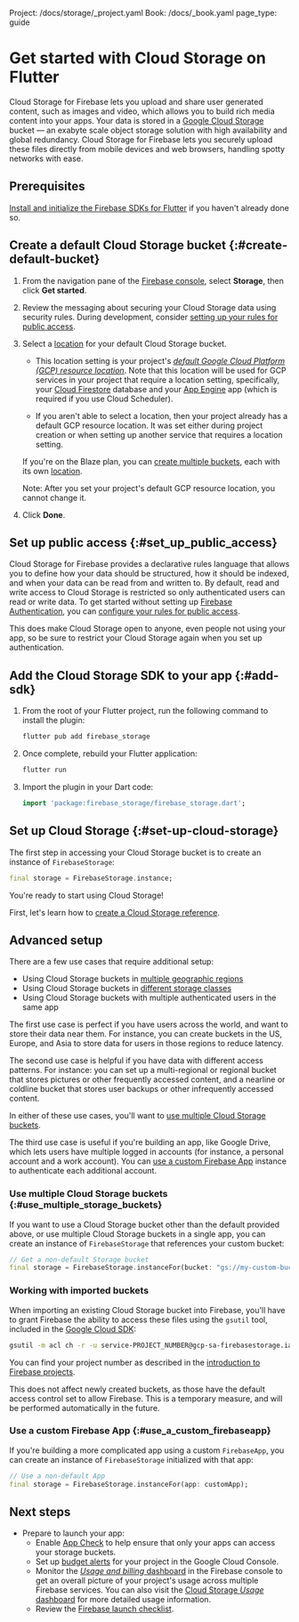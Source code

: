 Project: /docs/storage/_project.yaml
Book: /docs/_book.yaml
page_type: guide

<link rel="stylesheet" type="text/css" href="/styles/docs.css" />

# Get started with Cloud Storage on Flutter

Cloud Storage for Firebase lets you upload and share user generated content, such
as images and video, which allows you to build rich media content into your
apps. Your data is stored in a
[Google Cloud Storage](//cloud.google.com/storage) bucket — an
exabyte scale object storage solution with high availability and global
redundancy. Cloud Storage for Firebase lets you securely upload these files
directly from mobile devices and web browsers, handling spotty networks with
ease.


## Prerequisites

[Install and initialize the Firebase SDKs for Flutter](/docs/flutter/setup) if you
haven't already done so.


## Create a default Cloud Storage bucket {:#create-default-bucket}

1.  From the navigation pane of the [Firebase console](https://console.firebase.google.com/), select **Storage**,
    then click **Get started**.

1.  Review the messaging about securing your Cloud Storage data using security
    rules. During development, consider
    [setting up your rules for public access](#set_up_public_access).

1.  Select a [location](/docs/projects/locations#types) for your default
    Cloud Storage bucket.

      * This location setting is your project's
        [_default Google Cloud Platform (GCP) resource location_](/docs/firestore/locations#default-cloud-location).
        Note that this location will be used for GCP services in your project
        that require a location setting, specifically, your
        [Cloud Firestore](/docs/firestore) database and your
        [App Engine](//cloud.google.com/appengine/docs/) app
        (which is required if you use Cloud Scheduler).

      * If you aren't able to select a location, then your project already
        has a default GCP resource location. It was set either during project
        creation or when setting up another service that requires a location
        setting.

    If you're on the Blaze plan, you can
    [create multiple buckets](#use_multiple_storage_buckets), each with its own
    [location](//cloud.google.com/storage/docs/bucket-locations).

    Note: After you set your project's default GCP resource location, you
    cannot change it.

1.  Click **Done**.


## Set up public access {:#set_up_public_access}

Cloud Storage for Firebase provides a declarative rules language that allows you
to define how your data should be structured, how it should be indexed, and when
your data can be read from and written to. By default, read and write access to
Cloud Storage is restricted so only authenticated users can read or write
data. To get started without setting up [Firebase Authentication](/docs/auth), you can
[configure your rules for public access](/docs/storage/security/rules-conditions#public).

This does make Cloud Storage open to anyone, even people not using your
app, so be sure to restrict your Cloud Storage again when you set up
authentication.


## Add the Cloud Storage SDK to your app {:#add-sdk}

1.  From the root of your Flutter project, run the following command to install
    the plugin:

    ```bash
    flutter pub add firebase_storage
    ```

1.  Once complete, rebuild your Flutter application:

    ```bash
    flutter run
    ```

1.  Import the plugin in your Dart code:

    ```dart
    import 'package:firebase_storage/firebase_storage.dart';
    ```


## Set up Cloud Storage {:#set-up-cloud-storage}

The first step in accessing your Cloud Storage bucket is to create an
instance of `FirebaseStorage`:

```dart
final storage = FirebaseStorage.instance;
```

You're ready to start using Cloud Storage!

First, let's learn how to [create a Cloud Storage reference](create-reference).

## Advanced setup

There are a few use cases that require additional setup:

  - Using Cloud Storage buckets in
    [multiple geographic regions](//cloud.google.com/storage/docs/bucket-locations)
  - Using Cloud Storage buckets in
    [different storage classes](//cloud.google.com/storage/docs/storage-classes)
  - Using Cloud Storage buckets with multiple authenticated users in the same app

The first use case is perfect if you have users across the world, and want to
store their data near them. For instance, you can create buckets in the US,
Europe, and Asia to store data for users in those regions to reduce latency.

The second use case is helpful if you have data with different access patterns.
For instance: you can set up a multi-regional or regional bucket that stores
pictures or other frequently accessed content, and a nearline or coldline bucket
that stores user backups or other infrequently accessed content.

In either of these use cases, you'll want to
[use multiple Cloud Storage buckets](#use_multiple_storage_buckets).

The third use case is useful if you're building an app, like Google Drive, which
lets users have multiple logged in accounts (for instance, a personal account
and a work account). You can
[use a custom Firebase App](#use_a_custom_firebaseapp)
instance to authenticate each additional account.

### Use multiple Cloud Storage buckets {:#use_multiple_storage_buckets}

If you want to use a Cloud Storage bucket other than the default provided above,
or use multiple Cloud Storage buckets in a single app, you can create an instance
of `FirebaseStorage` that references your custom bucket:

```dart
// Get a non-default Storage bucket
final storage = FirebaseStorage.instanceFor(bucket: "gs://my-custom-bucket");
```

### Working with imported buckets

When importing an existing Cloud Storage bucket into Firebase, you'll
have to grant Firebase the ability to access these files using the
`gsutil` tool, included in the
[Google Cloud SDK](//cloud.google.com/sdk/docs/):

```bash
gsutil -m acl ch -r -u service-PROJECT_NUMBER@gcp-sa-firebasestorage.iam.gserviceaccount.com gs://YOUR-CLOUD-STORAGE-BUCKET
```

You can find your project number as described in the [introduction to
Firebase projects](/docs/projects/learn-more#project-number).

This does not affect newly created buckets, as those have the default access
control set to allow Firebase. This is a temporary measure, and will be
performed automatically in the future.

### Use a custom Firebase App {:#use_a_custom_firebaseapp}

If you're building a more complicated app using a custom `FirebaseApp`, you can
create an instance of `FirebaseStorage` initialized with that app:

```dart
// Use a non-default App
final storage = FirebaseStorage.instanceFor(app: customApp);
```


## Next steps

* Prepare to launch your app:
  * Enable [App Check](/docs/app-check/overview) to help ensure that only
    your apps can access your storage buckets.
  * Set up [budget alerts](/docs/projects/billing/avoid-surprise-bills#set-up-budget-alert-emails)
    for your project in the Google Cloud Console.
  * Monitor the [_Usage and billing_ dashboard](//console.firebase.google.com/project/_/usage)
    in the Firebase console to get an overall picture of your project's
    usage across multiple Firebase services. You can also visit the
    [Cloud Storage _Usage_ dashboard](//console.firebase.google.com/project/_/storage/usage) for more
    detailed usage information.
  * Review the [Firebase launch checklist](/support/guides/launch-checklist).
